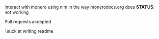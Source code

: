 Interact with monero using nim in the way monerodocs.org does
**STATUS**: not working

Pull requests accepted


i suck at writing readme
